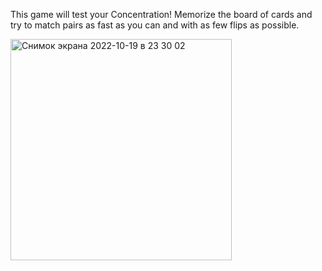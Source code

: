 This game will test your Concentration! Memorize the board of cards and try to match pairs as fast as you can and with as few flips as possible.

<img width="354" alt="Снимок экрана 2022-10-19 в 23 30 02" src="https://user-images.githubusercontent.com/71511290/196763197-243d7f41-bf1f-4d7f-b46b-47870228bc2e.png">
